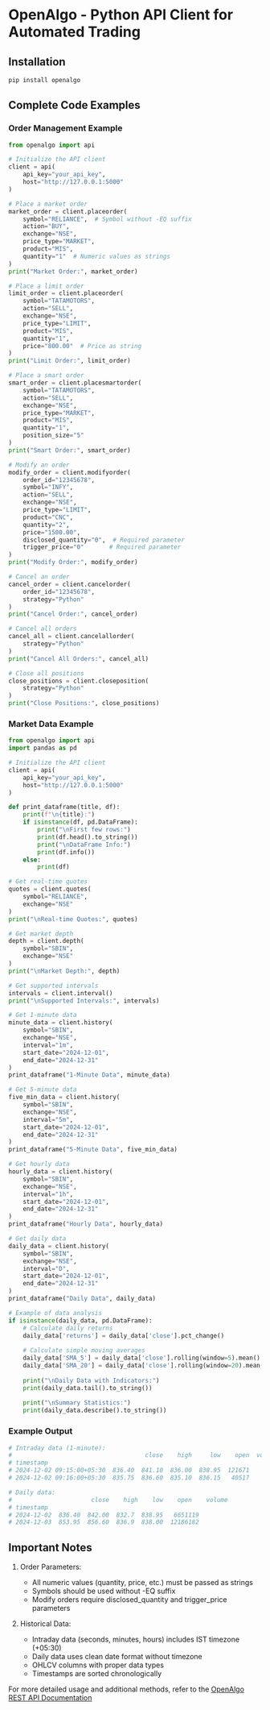 # OpenAlgo - Python API Client for Automated Trading

## Installation

```bash
pip install openalgo
```

## Complete Code Examples

### Order Management Example
```python
from openalgo import api

# Initialize the API client
client = api(
    api_key="your_api_key",
    host="http://127.0.0.1:5000"
)

# Place a market order
market_order = client.placeorder(
    symbol="RELIANCE",  # Symbol without -EQ suffix
    action="BUY",
    exchange="NSE",
    price_type="MARKET",
    product="MIS",
    quantity="1"  # Numeric values as strings
)
print("Market Order:", market_order)

# Place a limit order
limit_order = client.placeorder(
    symbol="TATAMOTORS",
    action="SELL",
    exchange="NSE",
    price_type="LIMIT",
    product="MIS",
    quantity="1",
    price="800.00"  # Price as string
)
print("Limit Order:", limit_order)

# Place a smart order
smart_order = client.placesmartorder(
    symbol="TATAMOTORS",
    action="SELL",
    exchange="NSE",
    price_type="MARKET",
    product="MIS",
    quantity="1",
    position_size="5"
)
print("Smart Order:", smart_order)

# Modify an order
modify_order = client.modifyorder(
    order_id="12345678",
    symbol="INFY",
    action="SELL",
    exchange="NSE",
    price_type="LIMIT",
    product="CNC",
    quantity="2",
    price="1500.00",
    disclosed_quantity="0",  # Required parameter
    trigger_price="0"       # Required parameter
)
print("Modify Order:", modify_order)

# Cancel an order
cancel_order = client.cancelorder(
    order_id="12345678",
    strategy="Python"
)
print("Cancel Order:", cancel_order)

# Cancel all orders
cancel_all = client.cancelallorder(
    strategy="Python"
)
print("Cancel All Orders:", cancel_all)

# Close all positions
close_positions = client.closeposition(
    strategy="Python"
)
print("Close Positions:", close_positions)
```

### Market Data Example
```python
from openalgo import api
import pandas as pd

# Initialize the API client
client = api(
    api_key="your_api_key",
    host="http://127.0.0.1:5000"
)

def print_dataframe(title, df):
    print(f"\n{title}:")
    if isinstance(df, pd.DataFrame):
        print("\nFirst few rows:")
        print(df.head().to_string())
        print("\nDataFrame Info:")
        print(df.info())
    else:
        print(df)

# Get real-time quotes
quotes = client.quotes(
    symbol="RELIANCE",
    exchange="NSE"
)
print("\nReal-time Quotes:", quotes)

# Get market depth
depth = client.depth(
    symbol="SBIN",
    exchange="NSE"
)
print("\nMarket Depth:", depth)

# Get supported intervals
intervals = client.interval()
print("\nSupported Intervals:", intervals)

# Get 1-minute data
minute_data = client.history(
    symbol="SBIN",
    exchange="NSE",
    interval="1m",
    start_date="2024-12-01",
    end_date="2024-12-31"
)
print_dataframe("1-Minute Data", minute_data)

# Get 5-minute data
five_min_data = client.history(
    symbol="SBIN",
    exchange="NSE",
    interval="5m",
    start_date="2024-12-01",
    end_date="2024-12-31"
)
print_dataframe("5-Minute Data", five_min_data)

# Get hourly data
hourly_data = client.history(
    symbol="SBIN",
    exchange="NSE",
    interval="1h",
    start_date="2024-12-01",
    end_date="2024-12-31"
)
print_dataframe("Hourly Data", hourly_data)

# Get daily data
daily_data = client.history(
    symbol="SBIN",
    exchange="NSE",
    interval="D",
    start_date="2024-12-01",
    end_date="2024-12-31"
)
print_dataframe("Daily Data", daily_data)

# Example of data analysis
if isinstance(daily_data, pd.DataFrame):
    # Calculate daily returns
    daily_data['returns'] = daily_data['close'].pct_change()
    
    # Calculate simple moving averages
    daily_data['SMA_5'] = daily_data['close'].rolling(window=5).mean()
    daily_data['SMA_20'] = daily_data['close'].rolling(window=20).mean()
    
    print("\nDaily Data with Indicators:")
    print(daily_data.tail().to_string())
    
    print("\nSummary Statistics:")
    print(daily_data.describe().to_string())
```

### Example Output

```python
# Intraday data (1-minute):
#                                     close    high     low    open  volume
# timestamp                                                        
# 2024-12-02 09:15:00+05:30  836.40  841.10  836.00  838.95  121671
# 2024-12-02 09:16:00+05:30  835.75  836.60  835.10  836.15   40517

# Daily data:
#                      close    high    low    open    volume
# timestamp                                          
# 2024-12-02  836.40  842.00  832.7  838.95   6651119
# 2024-12-03  853.95  856.60  836.9  838.00  12186182
```

## Important Notes

1. Order Parameters:
   - All numeric values (quantity, price, etc.) must be passed as strings
   - Symbols should be used without -EQ suffix
   - Modify orders require disclosed_quantity and trigger_price parameters

2. Historical Data:
   - Intraday data (seconds, minutes, hours) includes IST timezone (+05:30)
   - Daily data uses clean date format without timezone
   - OHLCV columns with proper data types
   - Timestamps are sorted chronologically

For more detailed usage and additional methods, refer to the [OpenAlgo REST API Documentation](https://docs.openalgo.in/api-documentation/v1)
